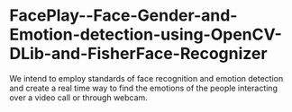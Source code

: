 # FacePlay--Face-Gender-and-Emotion-detection-using-OpenCV-DLib-and-FisherFace-Recognizer
We intend to employ standards of face recognition and emotion detection and create a real time way to find the emotions of the people interacting over a video call or through webcam.
